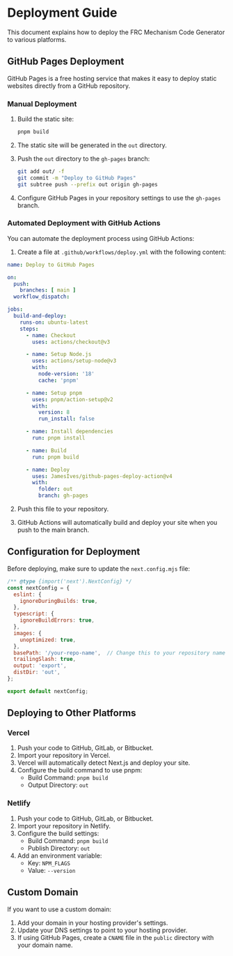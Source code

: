 # Deployment Guide

This document explains how to deploy the FRC Mechanism Code Generator to various platforms.

## GitHub Pages Deployment

GitHub Pages is a free hosting service that makes it easy to deploy static websites directly from a GitHub repository.

### Manual Deployment

1. Build the static site:
   ```bash
   pnpm build
   ```

2. The static site will be generated in the `out` directory.

3. Push the `out` directory to the `gh-pages` branch:
   ```bash
   git add out/ -f
   git commit -m "Deploy to GitHub Pages"
   git subtree push --prefix out origin gh-pages
   ```

4. Configure GitHub Pages in your repository settings to use the `gh-pages` branch.

### Automated Deployment with GitHub Actions

You can automate the deployment process using GitHub Actions:

1. Create a file at `.github/workflows/deploy.yml` with the following content:

```yaml
name: Deploy to GitHub Pages

on:
  push:
    branches: [ main ]
  workflow_dispatch:

jobs:
  build-and-deploy:
    runs-on: ubuntu-latest
    steps:
      - name: Checkout
        uses: actions/checkout@v3

      - name: Setup Node.js
        uses: actions/setup-node@v3
        with:
          node-version: '18'
          cache: 'pnpm'

      - name: Setup pnpm
        uses: pnpm/action-setup@v2
        with:
          version: 8
          run_install: false

      - name: Install dependencies
        run: pnpm install

      - name: Build
        run: pnpm build

      - name: Deploy
        uses: JamesIves/github-pages-deploy-action@v4
        with:
          folder: out
          branch: gh-pages
```

2. Push this file to your repository.

3. GitHub Actions will automatically build and deploy your site when you push to the main branch.

## Configuration for Deployment

Before deploying, make sure to update the `next.config.mjs` file:

```javascript
/** @type {import('next').NextConfig} */
const nextConfig = {
  eslint: {
    ignoreDuringBuilds: true,
  },
  typescript: {
    ignoreBuildErrors: true,
  },
  images: {
    unoptimized: true,
  },
  basePath: '/your-repo-name',  // Change this to your repository name
  trailingSlash: true,
  output: 'export',
  distDir: 'out',
};

export default nextConfig;
```

## Deploying to Other Platforms

### Vercel

1. Push your code to GitHub, GitLab, or Bitbucket.
2. Import your repository in Vercel.
3. Vercel will automatically detect Next.js and deploy your site.
4. Configure the build command to use pnpm:
   - Build Command: `pnpm build`
   - Output Directory: `out`

### Netlify

1. Push your code to GitHub, GitLab, or Bitbucket.
2. Import your repository in Netlify.
3. Configure the build settings:
   - Build Command: `pnpm build`
   - Publish Directory: `out`
4. Add an environment variable:
   - Key: `NPM_FLAGS`
   - Value: `--version`

## Custom Domain

If you want to use a custom domain:

1. Add your domain in your hosting provider's settings.
2. Update your DNS settings to point to your hosting provider.
3. If using GitHub Pages, create a `CNAME` file in the `public` directory with your domain name.
